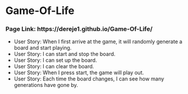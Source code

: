 # Game-Of-Life
<h3>Page Link: https://dereje1.github.io/Game-Of-Life/</h3>
<ul>
  <li>User Story: When I first arrive at the game, it will randomly generate a board and start playing.</li>
  <li>User Story: I can start and stop the board.</li>
  <li>User Story: I can set up the board.</li>
  <li>User Story: I can clear the board.</li>
  <li>User Story: When I press start, the game will play out.</li>
  <li>User Story: Each time the board changes, I can see how many generations have gone by.</li>
</ul>
